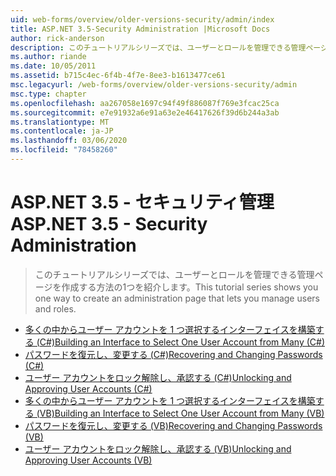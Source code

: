 ```yaml
---
uid: web-forms/overview/older-versions-security/admin/index
title: ASP.NET 3.5-Security Administration |Microsoft Docs
author: rick-anderson
description: このチュートリアルシリーズでは、ユーザーとロールを管理できる管理ページを作成する方法の1つを紹介します。
ms.author: riande
ms.date: 10/05/2011
ms.assetid: b715c4ec-6f4b-4f7e-8ee3-b1613477ce61
msc.legacyurl: /web-forms/overview/older-versions-security/admin
msc.type: chapter
ms.openlocfilehash: aa267058e1697c94f49f886087f769e3fcac25ca
ms.sourcegitcommit: e7e91932a6e91a63e2e46417626f39d6b244a3ab
ms.translationtype: MT
ms.contentlocale: ja-JP
ms.lasthandoff: 03/06/2020
ms.locfileid: "78458260"
---
```

# <a name="aspnet-35---security-administration"></a><span data-ttu-id="c1bc3-103">ASP.NET 3.5 - セキュリティ管理</span><span class="sxs-lookup"><span data-stu-id="c1bc3-103">ASP.NET 3.5 - Security Administration</span></span>

> <span data-ttu-id="c1bc3-104">このチュートリアルシリーズでは、ユーザーとロールを管理できる管理ページを作成する方法の1つを紹介します。</span><span class="sxs-lookup"><span data-stu-id="c1bc3-104">This tutorial series shows you one way to create an administration page that lets you manage users and roles.</span></span>

- [<span data-ttu-id="c1bc3-105">多くの中からユーザー アカウントを 1 つ選択するインターフェイスを構築する (C#)</span><span class="sxs-lookup"><span data-stu-id="c1bc3-105">Building an Interface to Select One User Account from Many (C#)</span></span>](building-an-interface-to-select-one-user-account-from-many-cs.md)
- [<span data-ttu-id="c1bc3-106">パスワードを復元し、変更する (C#)</span><span class="sxs-lookup"><span data-stu-id="c1bc3-106">Recovering and Changing Passwords (C#)</span></span>](recovering-and-changing-passwords-cs.md)
- [<span data-ttu-id="c1bc3-107">ユーザー アカウントをロック解除し、承認する (C#)</span><span class="sxs-lookup"><span data-stu-id="c1bc3-107">Unlocking and Approving User Accounts (C#)</span></span>](unlocking-and-approving-user-accounts-cs.md)
- [<span data-ttu-id="c1bc3-108">多くの中からユーザー アカウントを 1 つ選択するインターフェイスを構築する (VB)</span><span class="sxs-lookup"><span data-stu-id="c1bc3-108">Building an Interface to Select One User Account from Many (VB)</span></span>](building-an-interface-to-select-one-user-account-from-many-vb.md)
- [<span data-ttu-id="c1bc3-109">パスワードを復元し、変更する (VB)</span><span class="sxs-lookup"><span data-stu-id="c1bc3-109">Recovering and Changing Passwords (VB)</span></span>](recovering-and-changing-passwords-vb.md)
- [<span data-ttu-id="c1bc3-110">ユーザー アカウントをロック解除し、承認する (VB)</span><span class="sxs-lookup"><span data-stu-id="c1bc3-110">Unlocking and Approving User Accounts (VB)</span></span>](unlocking-and-approving-user-accounts-vb.md)

